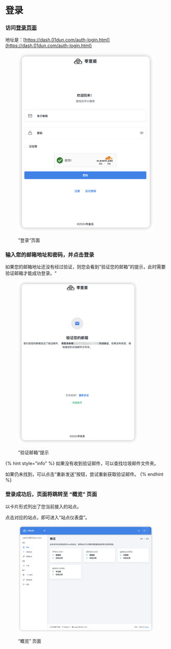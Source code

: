 # 登录

### 访问[登录页面](https://dash.01dun.com/auth-login.html)

地址是：[https://dash.01dun.com/auth-login.html](https://dash.01dun.com/auth-login.html)

<figure><img src="../.gitbook/assets/2024-07-01_20.06.45.png" alt="" width="563"><figcaption><p>”登录“页面</p></figcaption></figure>

### 输入您的邮箱地址和密码，并点击登录

如果您的邮箱地址还没有经过验证，则您会看到“验证您的邮箱”的提示，此时需要验证邮箱才能成功登录。“

<figure><img src="../.gitbook/assets/2024-07-01_20.32.14.png" alt="" width="375"><figcaption><p>”验证邮箱“提示</p></figcaption></figure>

{% hint style="info" %}
如果没有收到验证邮件，可以查找垃圾邮件文件夹。

如果仍未找到，可以点击“重新发送”按钮，尝试重新获取验证邮件。
{% endhint %}

### 登录成功后，页面将跳转至 “概览” 页面

以卡片形式列出了您当前接入的站点。

点击对应的站点，即可进入“站点仪表盘”。

<figure><img src="../.gitbook/assets/image (5).png" alt=""><figcaption><p>“概览” 页面</p></figcaption></figure>
